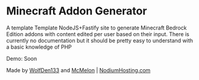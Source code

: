 # Minecraft Addon Generator
A template Template NodeJS+Fastify site to generate Minecraft Bedrock Edition addons with content edited per user based on their input. There is currently no documentation but it should be pretty easy to understand with a basic knowledge of PHP

Demo: Soon

Made by [WolfDen133](https://github.com/WolfDen133) and [McMelon](https://github.com/McMelonTV) | [NodiumHosting.com](https://nodiumhosting.com)
